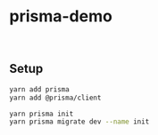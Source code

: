 # prisma-demo

&nbsp;

## Setup

```bash
yarn add prisma
yarn add @prisma/client

yarn prisma init
yarn prisma migrate dev --name init

```
